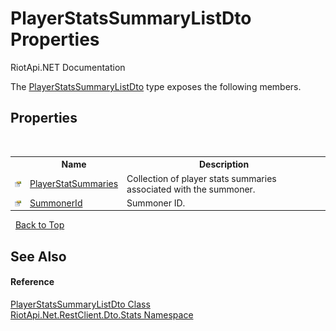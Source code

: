 # PlayerStatsSummaryListDto Properties
RiotApi.NET Documentation 

The <a href="a9f0f494-0910-b725-9095-4e4a4de51c8f">PlayerStatsSummaryListDto</a> type exposes the following members.


## Properties
&nbsp;<table><tr><th></th><th>Name</th><th>Description</th></tr><tr><td>![Public property](media/pubproperty.gif "Public property")</td><td><a href="29114f70-5dcc-fb46-461d-7d3059174460">PlayerStatSummaries</a></td><td>
Collection of player stats summaries associated with the summoner.</td></tr><tr><td>![Public property](media/pubproperty.gif "Public property")</td><td><a href="1f4ac2f4-d90b-7979-d43d-76edd9d33c29">SummonerId</a></td><td>
Summoner ID.</td></tr></table>&nbsp;
<a href="#playerstatssummarylistdto-properties">Back to Top</a>

## See Also


#### Reference
<a href="a9f0f494-0910-b725-9095-4e4a4de51c8f">PlayerStatsSummaryListDto Class</a><br /><a href="3633558d-b43c-c273-62d1-e8636743a277">RiotApi.Net.RestClient.Dto.Stats Namespace</a><br />